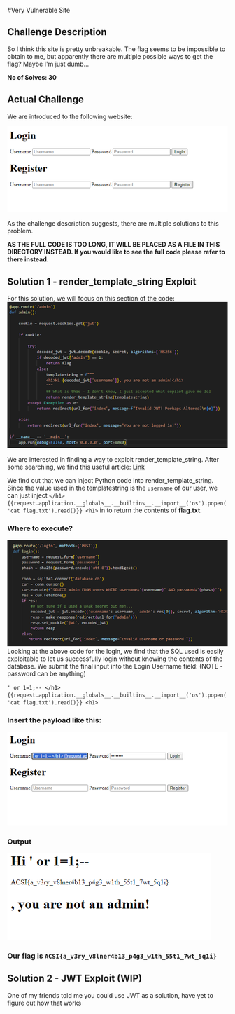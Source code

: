 #Very Vulnerable Site

## Challenge Description

So I think this site is pretty unbreakable. The flag seems to be impossible to obtain to me, but apparently there are multiple possible ways to get the flag? Maybe I'm just dumb...

<b>No of Solves: 30</b>

## Actual Challenge

We are introduced to the following website:

![alt text](image.png)

As the challenge description suggests, there are multiple solutions to this problem.

<b>AS THE FULL CODE IS TOO LONG, IT WILL BE PLACED AS A FILE IN THIS DIRECTORY INSTEAD. If you would like to see the full code please refer to there instead.</b>

## Solution 1 - render_template_string Exploit
For this solution, we will focus on this section of the code:
![alt text](image-1.png)

We are interested in finding a way to exploit render_template_string. After some searching, we find this useful article: [Link](https://medium.com/@Fcmam5/ctf-as-a-developer-pt-1-template-engines-ssti-b03c59e2c095)

We find out that we can inject Python code into render_template_string. Since the value used in the templatestring is the `username` of our user, we can just inject `</h1> {{request.application.__globals__.__builtins__.__import__('os').popen('cat flag.txt').read()}} <h1>` in to return the contents of <b>flag.txt</b>.

### Where to execute?
![alt text](image-2.png)
Looking at the above code for the login, we find that the SQL used is easily exploitable to let us successfully login without knowing the contents of the database.
We submit the final input into the Login Username field: (NOTE - password can be anything)

`' or 1=1;-- </h1> {{request.application.__globals__.__builtins__.__import__('os').popen('cat flag.txt').read()}} <h1>`

### Insert the payload like this:
![alt text](image-3.png)

### Output

![alt text](image-4.png)

### <b>Our flag is `ACSI{a_v3ry_v8lner4b13_p4g3_w1th_55t1_7wt_5q1i}`</b>


## Solution 2 - JWT Exploit (WIP)

One of my friends told me you could use JWT as a solution, have yet to figure out how that works

